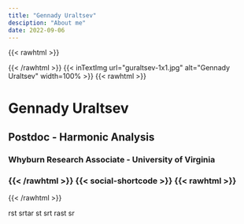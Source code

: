 ```yaml
---
title: "Gennady Uraltsev"
desciption: "About me"
date: 2022-09-06
---
```

{{< rawhtml >}}     <div class="profile">  <div class="profile_inner">  {{< /rawhtml >}} 
{{< inTextImg url="guraltsev-1x1.jpg"  alt="Gennady Uraltsev"  width=100% >}}
{{< rawhtml >}} 
<span>
<h1>Gennady Uraltsev</h1> 
<h2>Postdoc - Harmonic Analysis</h2>
<h3>Whyburn Research Associate - University of Virginia<h3>
{{< /rawhtml >}} 
{{< social-shortcode >}}
</span>
{{< rawhtml >}}
</div></div>
{{< /rawhtml >}}


rst
srtar
st
srt
rast
sr
